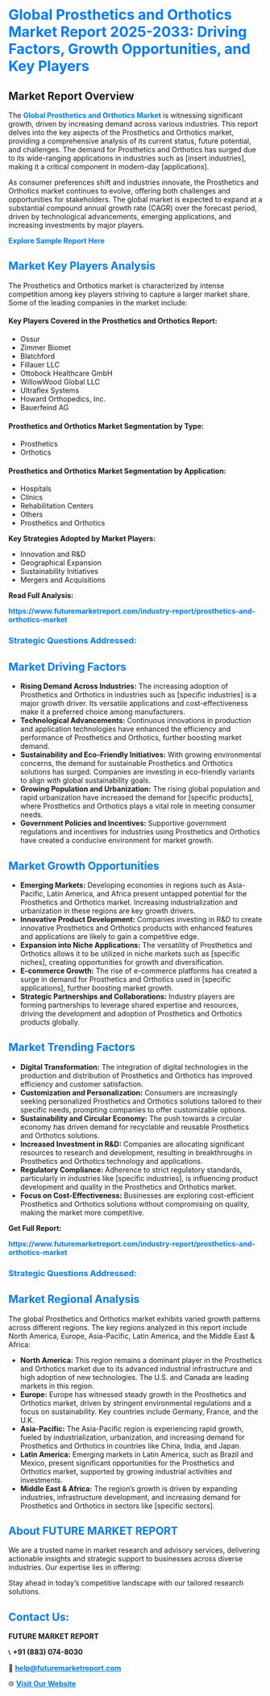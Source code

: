 <h1 style="color: #007BFF;">Global Prosthetics and Orthotics Market Report 2025-2033: Driving Factors, Growth Opportunities, and Key Players</h1>

<section id="overview">
<h2>Market Report Overview</h2>
<p>The <a href="https://www.futuremarketreport.com/industry-report/prosthetics-and-orthotics-market" style="color: #007BFF; text-decoration: none;"><strong>Global Prosthetics and Orthotics Market</strong></a> is witnessing significant growth, driven by increasing demand across various industries. This report delves into the key aspects of the Prosthetics and Orthotics market, providing a comprehensive analysis of its current status, future potential, and challenges. The demand for Prosthetics and Orthotics has surged due to its wide-ranging applications in industries such as [insert industries], making it a critical component in modern-day [applications].</p>
<p>As consumer preferences shift and industries innovate, the Prosthetics and Orthotics market continues to evolve, offering both challenges and opportunities for stakeholders. The global market is expected to expand at a substantial compound annual growth rate (CAGR) over the forecast period, driven by technological advancements, emerging applications, and increasing investments by major players.</p>
</section>

<section id="overview">
<p><a href="https://www.futuremarketreport.com/request-sample/reportId=127416" style="color: #007BFF; text-decoration: none;"><strong>Explore Sample Report Here</strong></a></p>
</section>

<section id="key-players">
<h2 style="color: #007BFF;">Market Key Players Analysis</h2>
<p>The Prosthetics and Orthotics market is characterized by intense competition among key players striving to capture a larger market share. Some of the leading companies in the market include:</p>
<h4>Key Players Covered in the Prosthetics and Orthotics Report:</h4>
<ul><li>Ossur</li><li>Zimmer Biomet</li><li>Blatchford</li><li>Fillauer LLC</li><li>Ottobock Healthcare GmbH</li><li>WillowWood Global LLC</li><li>Ultraflex Systems</li><li>Howard Orthopedics, Inc.</li><li>Bauerfeind AG</li></ul>
<h4>Prosthetics and Orthotics Market Segmentation by Type:</h4>
<ul><li>Prosthetics</li><li>Orthotics</li></ul>

<h4>Prosthetics and Orthotics Market Segmentation by Application:</h4>
<ul><li>Hospitals</li><li>Clinics</li><li>Rehabilitation Centers</li><li>Others</li><li>Prosthetics and Orthotics</li></ul>
<p><strong>Key Strategies Adopted by Market Players:</strong></p>
<ul>
<li>Innovation and R&D</li>
<li>Geographical Expansion</li>
<li>Sustainability Initiatives</li>
<li>Mergers and Acquisitions</li>
</ul>
</section>

<section>
<p><strong>Read Full Analysis: </strong></p><a href="https://www.futuremarketreport.com/industry-report/prosthetics-and-orthotics-market" style="color: #007BFF; text-decoration: none;"><strong>https://www.futuremarketreport.com/industry-report/prosthetics-and-orthotics-market</strong></a>
<h3 style="color: #007BFF;">Strategic Questions Addressed:</h3>
</section>

<section id="driving-factors">
<h2 style="color: #007BFF;">Market Driving Factors</h2>
<ul>
<li><strong>Rising Demand Across Industries:</strong> The increasing adoption of Prosthetics and Orthotics in industries such as [specific industries] is a major growth driver. Its versatile applications and cost-effectiveness make it a preferred choice among manufacturers.</li>
<li><strong>Technological Advancements:</strong> Continuous innovations in production and application technologies have enhanced the efficiency and performance of Prosthetics and Orthotics, further boosting market demand.</li>
<li><strong>Sustainability and Eco-Friendly Initiatives:</strong> With growing environmental concerns, the demand for sustainable Prosthetics and Orthotics solutions has surged. Companies are investing in eco-friendly variants to align with global sustainability goals.</li>
<li><strong>Growing Population and Urbanization:</strong> The rising global population and rapid urbanization have increased the demand for [specific products], where Prosthetics and Orthotics plays a vital role in meeting consumer needs.</li>
<li><strong>Government Policies and Incentives:</strong> Supportive government regulations and incentives for industries using Prosthetics and Orthotics have created a conducive environment for market growth.</li>
</ul>
</section>

<section id="growth-opportunities">
<h2 style="color: #007BFF;">Market Growth Opportunities</h2>
<ul>
<li><strong>Emerging Markets:</strong> Developing economies in regions such as Asia-Pacific, Latin America, and Africa present untapped potential for the Prosthetics and Orthotics market. Increasing industrialization and urbanization in these regions are key growth drivers.</li>
<li><strong>Innovative Product Development:</strong> Companies investing in R&D to create innovative Prosthetics and Orthotics products with enhanced features and applications are likely to gain a competitive edge.</li>
<li><strong>Expansion into Niche Applications:</strong> The versatility of Prosthetics and Orthotics allows it to be utilized in niche markets such as [specific niches], creating opportunities for growth and diversification.</li>
<li><strong>E-commerce Growth:</strong> The rise of e-commerce platforms has created a surge in demand for Prosthetics and Orthotics used in [specific applications], further boosting market growth.</li>
<li><strong>Strategic Partnerships and Collaborations:</strong> Industry players are forming partnerships to leverage shared expertise and resources, driving the development and adoption of Prosthetics and Orthotics products globally.</li>
</ul>
</section>

<section id="trending-factors">
<h2 style="color: #007BFF;">Market Trending Factors</h2>
<ul>
<li><strong>Digital Transformation:</strong> The integration of digital technologies in the production and distribution of Prosthetics and Orthotics has improved efficiency and customer satisfaction.</li>
<li><strong>Customization and Personalization:</strong> Consumers are increasingly seeking personalized Prosthetics and Orthotics solutions tailored to their specific needs, prompting companies to offer customizable options.</li>
<li><strong>Sustainability and Circular Economy:</strong> The push towards a circular economy has driven demand for recyclable and reusable Prosthetics and Orthotics solutions.</li>
<li><strong>Increased Investment in R&D:</strong> Companies are allocating significant resources to research and development, resulting in breakthroughs in Prosthetics and Orthotics technology and applications.</li>
<li><strong>Regulatory Compliance:</strong> Adherence to strict regulatory standards, particularly in industries like [specific industries], is influencing product development and quality in the Prosthetics and Orthotics market.</li>
<li><strong>Focus on Cost-Effectiveness:</strong> Businesses are exploring cost-efficient Prosthetics and Orthotics solutions without compromising on quality, making the market more competitive.</li>
</ul>
</section>

<section>
<p><strong>Get Full Report: </strong></p><a href="https://www.futuremarketreport.com/industry-report/prosthetics-and-orthotics-market" style="color: #007BFF; text-decoration: none;"><strong>https://www.futuremarketreport.com/industry-report/prosthetics-and-orthotics-market</strong></a>
<h3 style="color: #007BFF;">Strategic Questions Addressed:</h3>
</section>


<section id="regional-analysis">
<h2 style="color: #007BFF;">Market Regional Analysis</h2>
<p>The global Prosthetics and Orthotics market exhibits varied growth patterns across different regions. The key regions analyzed in this report include North America, Europe, Asia-Pacific, Latin America, and the Middle East & Africa:</p>
<ul>
<li><strong>North America:</strong> This region remains a dominant player in the Prosthetics and Orthotics market due to its advanced industrial infrastructure and high adoption of new technologies. The U.S. and Canada are leading markets in this region.</li>
<li><strong>Europe:</strong> Europe has witnessed steady growth in the Prosthetics and Orthotics market, driven by stringent environmental regulations and a focus on sustainability. Key countries include Germany, France, and the U.K.</li>
<li><strong>Asia-Pacific:</strong> The Asia-Pacific region is experiencing rapid growth, fueled by industrialization, urbanization, and increasing demand for Prosthetics and Orthotics in countries like China, India, and Japan.</li>
<li><strong>Latin America:</strong> Emerging markets in Latin America, such as Brazil and Mexico, present significant opportunities for the Prosthetics and Orthotics market, supported by growing industrial activities and investments.</li>
<li><strong>Middle East & Africa:</strong> The region’s growth is driven by expanding industries, infrastructure development, and increasing demand for Prosthetics and Orthotics in sectors like [specific sectors].</li>
</ul>
</section>

<footer>
<h2 style="color: #007BFF;">About FUTURE MARKET REPORT</h2>
<p>We are a trusted name in market research and advisory services, delivering actionable insights and strategic support to businesses across diverse industries. Our expertise lies in offering:</p>

<p>Stay ahead in today’s competitive landscape with our tailored research solutions.</p>

<h2 style="color: #007BFF;">Contact Us:</h2>
<p><strong>FUTURE MARKET REPORT</strong></p>
<p>📞 <strong>+91 (883) 074-8030</strong></p>
<p>📧 <strong><a href="mailto:help@futuremarketreport.com" style="color: #007BFF;">help@futuremarketreport.com</a></strong></p>
<p>🌐 <strong><a href="https://www.futuremarketreport.com/" style="color: #007BFF;">Visit Our Website</a></strong></p>
</footer>